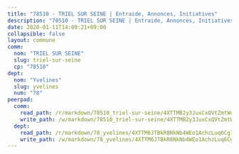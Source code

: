 ```yaml
---
title: "78510 - TRIEL SUR SEINE | Entraide, Annonces, Initiatives"
description: "78510 - TRIEL SUR SEINE | Entraide, Annonces, Initiatives"
date: 2020-01-11T14:09:21+09:00
collapsible: false
layout: commune
comm:
  nom: "TRIEL SUR SEINE"
  slug: triel-sur-seine
  cp: "78510"
dept:
  nom: "Yvelines"
  slug: yvelines
  num: "78"
peerpad:
  comm:
    read_path: /r/markdown/78510_triel-sur-seine/4XTTMB2y3JuxCxQVtZmtWofLgVPmWwEUU4oPksWaX8jje5ndc
    write_path: /w/markdown/78510_triel-sur-seine/4XTTMB2y3JuxCxQVtZmtWofLgVPmWwEUU4oPksWaX8jje5ndc-K3TgToX5ka43gww9qPbseNLixVYD32P127xLAdFC9SRtM5BKYcBsdK3JvRW5jQYgGo6cFSAncLLm1TvtBeNhX3QEPgsFSggvG2Fhpik9Hd4awZfJ6pnawJPCkcLMafugnTQn2jCJ
  dept:
    read_path: /r/markdown/78_yvelines/4XTTM6JTBkR8NkNb4WEo1AchzLuq6Cg73ydg7w9pErcQZA13p
    write_path: /w/markdown/78_yvelines/4XTTM6JTBkR8NkNb4WEo1AchzLuq6Cg73ydg7w9pErcQZA13p-K3TgUBFRQCPZwoWqJkunXeSjdgbtU3xzUSsui8DBc3rCTw6mbo4gNvfQRdE99JD3AnVW7fzseq687LKfGWCfAPajih5ByiZ3SpFz1r449oWaDnM5BHKZTbYtf6pEhRvzWbcazhrS
---
```


